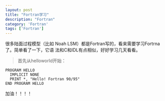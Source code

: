 ```yaml
---
layout: post
title: "Fortran学习"
description: "Fortran"
category: 'Fortran'
tags: ['Fortran']
---
```



  很多陆面过程模型（比如 Noah LSM）都是Fortran写的，看来需要学习Fortrna 了。简单看了一下，它语
法和C和IDL有点相似，好好学习几天看看。

> 首先从helloworld开始：

    PROGRAM HELLO
      IMPLICIT NONE
      PRINT *, "Hello! Fortran 90/95"
    END PROGRAM HELLO

加油！！！！

